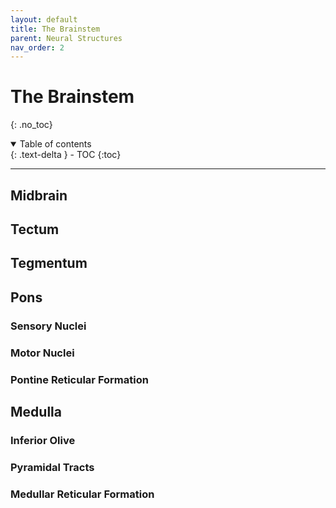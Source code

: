 ```yaml
---
layout: default
title: The Brainstem
parent: Neural Structures
nav_order: 2
---
```


# The Brainstem
{: .no_toc}

<details open markdown="block">
  <summary>
    Table of contents
  </summary>
  {: .text-delta }
- TOC
{:toc}
</details>

---
## Midbrain

## Tectum

## Tegmentum

## Pons

### Sensory Nuclei

### Motor Nuclei

### Pontine Reticular Formation

## Medulla

### Inferior Olive

### Pyramidal Tracts

### Medullar Reticular Formation


